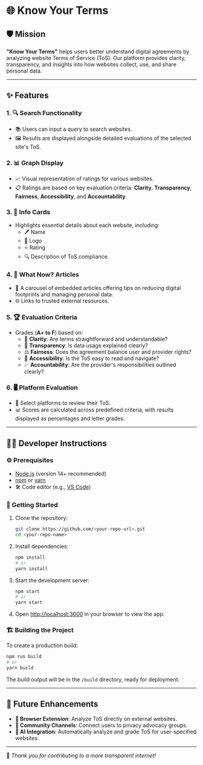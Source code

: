 # 🌐 Know Your Terms

## 🛡️ Mission
**"Know Your Terms"** helps users better understand digital agreements by analyzing website Terms of Service (ToS). Our platform provides clarity, transparency, and insights into how websites collect, use, and share personal data.

---

## ✨ Features
### 1. 🔍 **Search Functionality**
   - 📚 Users can input a query to search websites.
   - 🖼️ Results are displayed alongside detailed evaluations of the selected site's ToS.

### 2. 📊 **Graph Display**
   - 📈 Visual representation of ratings for various websites.
   - 📋 Ratings are based on key evaluation criteria: **Clarity**, **Transparency**, **Fairness**, **Accessibility**, and **Accountability**.

### 3. 📝 **Info Cards**
   - Highlights essential details about each website, including:
     - 🖊️ Name
     - 🎨 Logo
     - ⭐ Rating
     - 🔍 Description of ToS compliance.

### 4. 📜 **What Now? Articles**
   - 📰 A carousel of embedded articles offering tips on reducing digital footprints and managing personal data.
   - 🌐 Links to trusted external resources.

### 5. 🏆 **Evaluation Criteria**
   - Grades (**A+ to F**) based on:
     - 🧐 **Clarity**: Are terms straightforward and understandable?
     - 🔎 **Transparency**: Is data usage explained clearly?
     - ⚖️ **Fairness**: Does the agreement balance user and provider rights?
     - 📖 **Accessibility**: Is the ToS easy to read and navigate?
     - ✅ **Accountability**: Are the provider's responsibilities outlined clearly?

### 6. 🖥️ **Platform Evaluation**
   - 🎯 Select platforms to review their ToS.
   - 📊 Scores are calculated across predefined criteria, with results displayed as percentages and letter grades.

---

## 👩‍💻 Developer Instructions
### ⚙️ Prerequisites
- [Node.js](https://nodejs.org/) (version 14+ recommended)
- [npm](https://www.npmjs.com/) or [yarn](https://yarnpkg.com/)
- 🛠️ Code editor (e.g., [VS Code](https://code.visualstudio.com/))

### 🚀 Getting Started
1. Clone the repository:
   ```bash
   git clone https://github.com/<your-repo-url>.git
   cd <your-repo-name>
   ```

2. Install dependencies:
   ```bash
   npm install
   # or
   yarn install
   ```

3. Start the development server:
   ```bash
   npm start
   # or
   yarn start
   ```

4. Open [http://localhost:3000](http://localhost:3000) in your browser to view the app.

### 🏗️ Building the Project
To create a production build:
```bash
npm run build
# or
yarn build
```

The build output will be in the `/build` directory, ready for deployment.

---

## 🌟 Future Enhancements
- **🔗 Browser Extension**: Analyze ToS directly on external websites.
- **🤝 Community Channels**: Connect users to privacy advocacy groups.
- **🤖 AI Integration**: Automatically analyze and grade ToS for user-specified websites.

---

🎉 *Thank you for contributing to a more transparent internet!*

